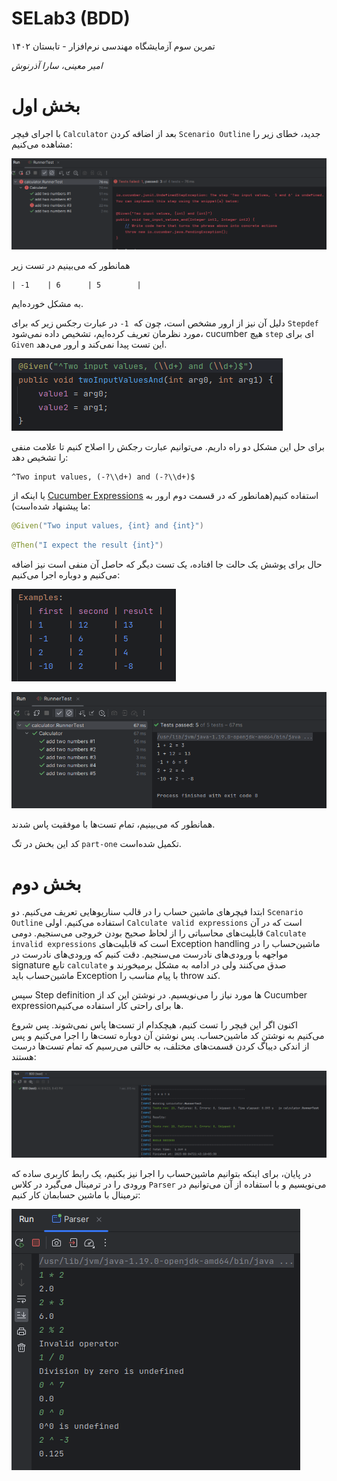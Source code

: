 # SELab3 (BDD)
تمرین سوم آزمایشگاه مهندسی نرم‌افزار - تابستان ۱۴۰۲

*امیر معینی، سارا آذرنوش*

# بخش اول

با اجرای فیچر `Calculator`
بعد از اضافه کردن
`Scenario Outline`
جدید، خطای زیر را مشاهده می‌کنیم:

![Alt text](<assets/Screenshot from 2023-08-04 19-26-00.png>)

همانطور که می‌بینیم در تست زیر

```feature
| -1    | 6      | 5  	    |
```
به مشکل خورده‌ایم.

دلیل آن نیز از ارور مشخص است، چون که ‍‍
`1-`
در عبارت رجکس زیر که برای `Stepdef` مورد نظرمان تعریف کرده‌ایم، تشخیص داده نمی‌شود، ‍cucumber هیچ `step` ای برای `Given`
این تست پیدا نمی‌کند و ارور می‌دهد.

![Alt text](<assets/Screenshot from 2023-08-04 19-34-42.png>)

برای حل این مشکل دو راه داریم. می‌توانیم عبارت رجکش را اصلاح کنیم تا علامت منفی را تشخیص دهد:

```regex
^Two input values, (-?\\d+) and (-?\\d+)$
```
یا اینکه از
[Cucumber Expressions](https://github.com/cucumber/cucumber-expressions#readme)
استفاده کنیم(همانطور که در قسمت دوم ارور به ما پیشنهاد شده‌است):


```java
@Given("Two input values, {int} and {int}")
```
```java
@Then("I expect the result {int}")
```

حال برای پوشش یک حالت جا افتاده، یک تست دیگر که حاصل آن منفی است نیز اضافه می‌کنیم و دوباره اجرا می‌کنیم:

![Alt text](<assets/Screenshot from 2023-08-04 19-49-19.png>)

![Alt text](<assets/Screenshot from 2023-08-04 19-49-46.png>)

همانطور که می‌بینیم، تمام تست‌ها با موفقیت پاس شدند.

کد این بخش در تگ `part-one`
تکمیل شده‌است.

# بخش دوم

ابتدا فیچر‌های ماشین حساب را در قالب سناریو‌هایی تعریف می‌کنیم. دو `Scenario Outline`
استفاده می‌کنیم. اولی
`Calculate valid expressions`
است که در آن قابلیت‌های محاسباتی را از لحاظ صحیح بودن خروجی می‌سنجیم. دومی
`Calculate invalid expressions`
است که قابلیت‌های Exception handling
ماشین‌حساب را در مواجهه با ورودی‌های نادرست می‌سنجیم. دقت کنیم که ورودی‌های نادرست در signature
تابع `calculate`
صدق می‌کنند ولی در ادامه به مشکل بر‌میخورند و ماشین‌حساب باید Exception با پیام مناسب را throw کند.

سپس Step definition ها مورد نیاز را می‌نویسیم. در نوشتن این کد از
Cucumber expressionها برای راحتی کار استفاده می‌کنیم.

اکنون اگر این فیچر را تست کنیم، هیچکدام از تست‌ها پاس نمی‌شوند. پس شروع می‌کنیم به نوشتن کد ماشین‌حساب. پس نوشتن آن دوباره تست‌ها را اجرا می‌کنیم و پس از اندکی دیباگ کردن قسمت‌های مختلف، به حالتی می‌رسیم که تمام تست‌ها درست هستند:

![Alt text](<assets/Screenshot from 2023-08-04 21-51-09.png>)

در پایان، برای اینکه بتوانیم ماشین‌حساب را اجرا نیز بکنیم، یک رابط کاربری ساده که ورودی را در ترمینال می‌گیرد در کلاس
`Parser`
می‌نویسیم و با استفاده از آن می‌توانیم در ترمینال با ماشین حسابمان کار کنیم:

![Alt text](<assets/Screenshot from 2023-08-04 21-55-12.png>)
